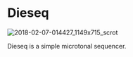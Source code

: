 # Dieseq

![2018-02-07-014427_1149x715_scrot](https://user-images.githubusercontent.com/65870/35888429-7e97491c-0b8f-11e8-9d09-72857b168fd0.png)

Dieseq is a simple microtonal sequencer.

